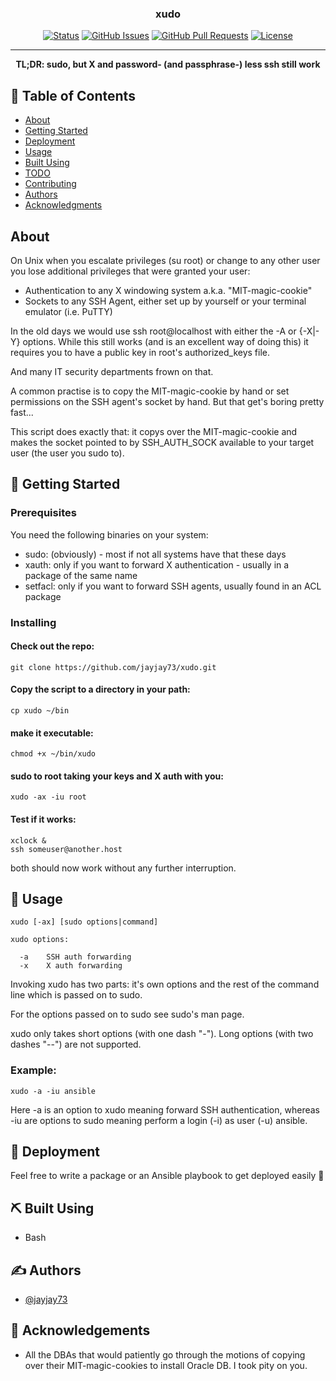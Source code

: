<h3 align="center">xudo</h3>

<div align="center">

[![Status](https://img.shields.io/badge/status-active-success.svg)]()
[![GitHub Issues](https://img.shields.io/github/issues/kylelobo/The-Documentation-Compendium.svg)](https://github.com/kylelobo/The-Documentation-Compendium/issues)
[![GitHub Pull Requests](https://img.shields.io/github/issues-pr/kylelobo/The-Documentation-Compendium.svg)](https://github.com/kylelobo/The-Documentation-Compendium/pulls)
[![License](https://img.shields.io/badge/license-MIT-blue.svg)](/LICENSE)

</div>

---

<p align="center"><b>TL;DR: sudo, but X and password- (and passphrase-) less ssh still work</b>
</p>

## 📝 Table of Contents

- [About](#about)
- [Getting Started](#getting_started)
- [Deployment](#deployment)
- [Usage](#usage)
- [Built Using](#built_using)
- [TODO](../TODO.md)
- [Contributing](../CONTRIBUTING.md)
- [Authors](#authors)
- [Acknowledgments](#acknowledgement)

## About <a name = "about"></a>

On Unix when you escalate privileges (su root) or change to any other user you lose additional privileges that were granted your user:

- Authentication to any X windowing system a.k.a. "MIT-magic-cookie"
- Sockets to any SSH Agent, either set up by yourself or your terminal emulator (i.e. PuTTY)

In the old days we would use ssh root@localhost with either the -A or {-X|-Y} options. While this still works (and is an excellent way of doing this) it requires you to have a public key in root's authorized_keys file.

And many IT security departments frown on that.

A common practise is to copy the MIT-magic-cookie by hand or set permissions on the SSH agent's socket by hand. But that get's boring pretty fast...

This script does exactly that: it copys over the MIT-magic-cookie and makes the socket pointed to by SSH_AUTH_SOCK available to your target user (the user you sudo to).


## 🏁 Getting Started <a name = "getting_started"></a>

### Prerequisites

You need the following binaries on your system:

- sudo: (obviously) - most if not all systems have that these days
- xauth: only if you want to forward X authentication - usually in a package of the same name
- setfacl: only if you want to forward SSH agents, usually found in an ACL package 

### Installing

#### Check out the repo:
```
git clone https://github.com/jayjay73/xudo.git
```
#### Copy the script to a directory in your path:
```
cp xudo ~/bin
```
#### make it executable:
```
chmod +x ~/bin/xudo
```
#### sudo to root taking your keys and X auth with you:
```
xudo -ax -iu root
```
#### Test if it works:
```
xclock &
ssh someuser@another.host
```
both should now work without any further interruption.


## 🎈 Usage <a name="usage"></a>

```
xudo [-ax] [sudo options|command]

xudo options:

  -a    SSH auth forwarding
  -x    X auth forwarding
``` 

Invoking xudo has two parts: it's own options and the rest of the command line which is passed on to sudo.

For the options passed on to sudo see sudo's man page.

xudo only takes short options (with one dash "-"). Long options (with two dashes "--") are not supported.

### Example:
```
xudo -a -iu ansible
```

Here -a is an option to xudo meaning forward SSH authentication, whereas -iu are options to sudo meaning perform a login (-i) as user (-u) ansible.

## 🚀 Deployment <a name = "deployment"></a>

Feel free to write a package or an Ansible playbook to get deployed easily 🙂

## ⛏️ Built Using <a name = "built_using"></a>

- Bash

## ✍️ Authors <a name = "authors"></a>

- [@jayjay73](https://github.com/jayjay73)


## 🎉 Acknowledgements <a name = "acknowledgement"></a>

- All the DBAs that would patiently go through the motions of copying over their MIT-magic-cookies to install Oracle DB. I took pity on you.